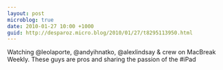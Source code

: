 ```yaml
---
layout: post
microblog: true
date: 2010-01-27 10:00 +1000
guid: http://desparoz.micro.blog/2010/01/27/t8295113950.html
---
```

Watching @leolaporte, @andyihnatko, @alexlindsay &amp; crew on MacBreak Weekly. These guys are pros and sharing the passion of the #iPad
